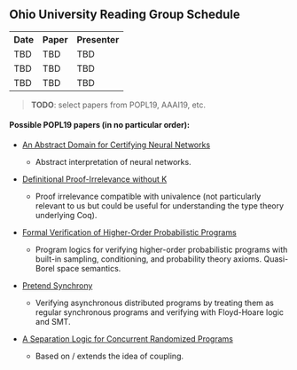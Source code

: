 ## Ohio University Reading Group Schedule

<table>
  <tr>
    <th> Date </th>
    <th> Paper </th>
    <th> Presenter </th>
  </tr>
  <tr>
    <td> TBD </td>
    <td> TBD </td>
    <td> TBD </td>
  </tr>
  <tr>
    <td> TBD </td>
    <td> TBD </td>
    <td> TBD </td>
  </tr>
  <tr>
    <td> TBD </td>
    <td> TBD </td>
    <td> TBD </td>
  </tr>
</table>

> <b>TODO</b>: select papers from POPL19, AAAI19, etc.


#### Possible POPL19 papers (in no particular order):

* [An Abstract Domain for Certifying Neural Networks](https://dl.acm.org/ft_gateway.cfm?id=3290354)
    * Abstract interpretation of neural networks.

* [Definitional Proof-Irrelevance without K](https://dl.acm.org/ft_gateway.cfm?id=3290316)
    * Proof irrelevance compatible with univalence (not particularly relevant to us but could be useful for understanding the type theory underlying Coq).

* [Formal Verification of Higher-Order Probabilistic Programs](https://dl.acm.org/ft_gateway.cfm?id=3290351)
    * Program logics for verifying higher-order probabilistic programs with built-in sampling, conditioning, and probability theory axioms. Quasi-Borel space semantics.

* [Pretend Synchrony](https://dl.acm.org/ft_gateway.cfm?id=3290372)
    * Verifying asynchronous distributed programs by treating them as regular synchronous programs and verifying with Floyd-Hoare logic and SMT.

* [A Separation Logic for Concurrent Randomized Programs](https://dl.acm.org/ft_gateway.cfm?id=3290377)
    * Based on / extends the idea of coupling.
